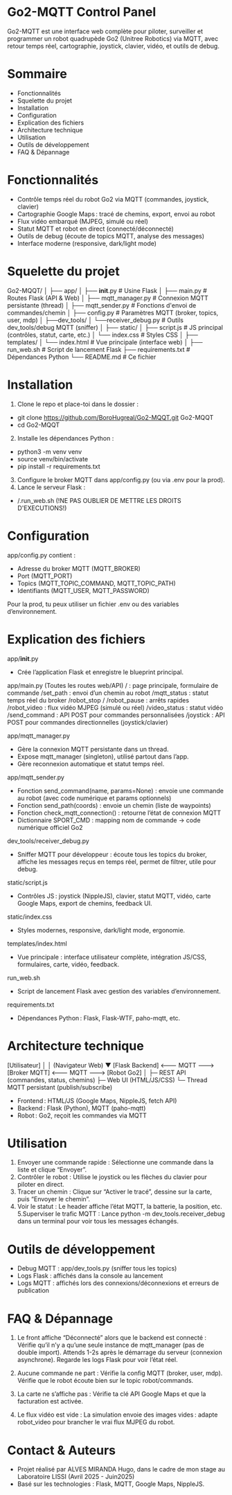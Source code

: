 # Go2-MQTT Control Panel #
Go2-MQTT est une interface web complète pour piloter, surveiller et programmer un robot quadrupède Go2 (Unitree Robotics) via MQTT, avec retour temps réel, cartographie, joystick, clavier, vidéo, et outils de debug.

# Sommaire #
 - Fonctionnalités
 - Squelette du projet
 - Installation
 - Configuration
 - Explication des fichiers
 - Architecture technique
 - Utilisation
 - Outils de développement
 - FAQ & Dépannage

# Fonctionnalités #
 - Contrôle temps réel du robot Go2 via MQTT (commandes, joystick, clavier)
 - Cartographie Google Maps : tracé de chemins, export, envoi au robot
 - Flux vidéo embarqué (MJPEG, simulé ou réel)
 - Statut MQTT et robot en direct (connecté/déconnecté)
 - Outils de debug (écoute de topics MQTT, analyse des messages)
 - Interface moderne (responsive, dark/light mode)

# Squelette du projet #
Go2-MQQT/
│
├── app/
│   ├── __init__.py           # Usine Flask
│   ├── main.py               # Routes Flask (API & Web)
│   ├── mqtt_manager.py       # Connexion MQTT persistante (thread)
│   ├── mqtt_sender.py        # Fonctions d'envoi de commandes/chemin
│   ├── config.py             # Paramètres MQTT (broker, topics, user, mdp)
│
├──dev_tools/
│   └──receiver_debug.py      # Outils dev_tools/debug MQTT (sniffer)
│
├── static/
│   ├── script.js             # JS principal (contrôles, statut, carte, etc.)
│   └── index.css             # Styles CSS
│
├── templates/
│   └── index.html            # Vue principale (interface web)
│
├── run_web.sh                # Script de lancement Flask
├── requirements.txt          # Dépendances Python
└── README.md                 # Ce fichier


# Installation #
1. Clone le repo et place-toi dans le dossier :
- git clone https://github.com/BoroHugreal/Go2-MQQT.git Go2-MQQT
- cd Go2-MQQT

2. Installe les dépendances Python :
- python3 -m venv venv
- source venv/bin/activate
- pip install -r requirements.txt

3. Configure le broker MQTT dans app/config.py (ou via .env pour la prod).
4. Lance le serveur Flask :
- /.run_web.sh (!NE PAS OUBLIER DE METTRE LES DROITS D'EXECUTIONS!)

# Configuration #
app/config.py contient :
 - Adresse du broker MQTT (MQTT_BROKER)
 - Port (MQTT_PORT)
 - Topics (MQTT_TOPIC_COMMAND, MQTT_TOPIC_PATH)
 - Identifiants (MQTT_USER, MQTT_PASSWORD)

Pour la prod, tu peux utiliser un fichier .env ou des variables d’environnement.

# Explication des fichiers #
app/__init__.py
 - Crée l’application Flask et enregistre le blueprint principal.

app/main.py (Toutes les routes web/API)
/ : page principale, formulaire de commande
/set_path : envoi d’un chemin au robot
/mqtt_status : statut temps réel du broker
/robot_stop / /robot_pause : arrêts rapides
/robot_video : flux vidéo MJPEG (simulé ou réel)
/video_status : statut vidéo
/send_command : API POST pour commandes personnalisées
/joystick : API POST pour commandes directionnelles (joystick/clavier)

app/mqtt_manager.py
 - Gère la connexion MQTT persistante dans un thread.
 - Expose mqtt_manager (singleton), utilisé partout dans l’app.
 - Gère reconnexion automatique et statut temps réel.

app/mqtt_sender.py
 - Fonction send_command(name, params=None) : envoie une commande au robot (avec code numérique et params optionnels)
 - Fonction send_path(coords) : envoie un chemin (liste de waypoints)
 - Fonction check_mqtt_connection() : retourne l’état de connexion MQTT
 - Dictionnaire SPORT_CMD : mapping nom de commande → code numérique officiel Go2

dev_tools/receiver_debug.py
 - Sniffer MQTT pour développeur : écoute tous les topics du broker, affiche les messages reçus en temps réel, permet de filtrer, utile pour debug.

static/script.js
 - Contrôles JS : joystick (NippleJS), clavier, statut MQTT, vidéo, carte Google Maps, export de chemins, feedback UI.

static/index.css
 - Styles modernes, responsive, dark/light mode, ergonomie.

templates/index.html
 - Vue principale : interface utilisateur complète, intégration JS/CSS, formulaires, carte, vidéo, feedback.

run_web.sh
 - Script de lancement Flask avec gestion des variables d’environnement.

requirements.txt
 - Dépendances Python : Flask, Flask-WTF, paho-mqtt, etc.

# Architecture technique #
[Utilisateur]
    │
    │  (Navigateur Web)
    ▼
[Flask Backend]  <--- MQTT --->  [Broker MQTT]  <--- MQTT --->  [Robot Go2]
    │
    ├─ REST API (commandes, status, chemins)
    ├─ Web UI (HTML/JS/CSS)
    └─ Thread MQTT persistant (publish/subscribe)

- Frontend : HTML/JS (Google Maps, NippleJS, fetch API)
- Backend : Flask (Python), MQTT (paho-mqtt)
- Robot : Go2, reçoit les commandes via MQTT

# Utilisation #
1. Envoyer une commande rapide :
Sélectionne une commande dans la liste et clique “Envoyer”.
2. Contrôler le robot :
Utilise le joystick ou les flèches du clavier pour piloter en direct.
3. Tracer un chemin :
Clique sur “Activer le tracé”, dessine sur la carte, puis “Envoyer le chemin”.
4. Voir le statut :
Le header affiche l’état MQTT, la batterie, la position, etc.
5.Superviser le trafic MQTT :
Lance python -m dev_tools.receiver_debug dans un terminal pour voir tous les messages échangés.

# Outils de développement #
 - Debug MQTT : app/dev_tools.py (sniffer tous les topics)
 - Logs Flask : affichés dans la console au lancement
 - Logs MQTT : affichés lors des connexions/déconnexions et erreurs de publication

# FAQ & Dépannage #
1. Le front affiche “Déconnecté” alors que le backend est connecté :
Vérifie qu’il n’y a qu’une seule instance de mqtt_manager (pas de double import).
Attends 1-2s après le démarrage du serveur (connexion asynchrone).
Regarde les logs Flask pour voir l’état réel.

2. Aucune commande ne part :
Vérifie la config MQTT (broker, user, mdp).
Vérifie que le robot écoute bien sur le topic robot/commands.

3. La carte ne s’affiche pas :
Vérifie ta clé API Google Maps et que la facturation est activée.

4. Le flux vidéo est vide :
La simulation envoie des images vides : adapte robot_video pour brancher le vrai flux MJPEG du robot.

# Contact & Auteurs #
- Projet réalisé par ALVES MIRANDA Hugo, 
  dans le cadre de mon stage au Laboratoire LISSI 
  (Avril 2025 - Juin2025)
- Basé sur les technologies : Flask, MQTT, Google Maps, NippleJS.

